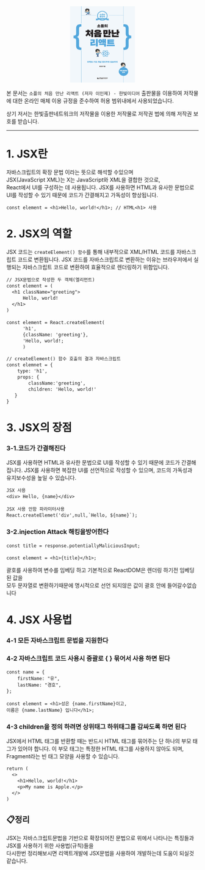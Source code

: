 <center>
<img src=./resources/soaple.jpg
width="170" height="200">
</center>

본 문서는 ``소플의 처음 만난 리액트 (저자 이인제) - 한빛미디어`` 출판물을 이용하여 저작물에 대한 온라인 매체 이용 규정을 준수하여 허용 범위내에서 사용되었습니다.

상기 저서는 한빛출판네트워크의 저작물을 이용한 저작물로 저작권 법에 의해 저작권 보호를 받습니다.

---
# 1. JSX란
자바스크립트의 확장 문법 이라는 뜻으로 해석할 수있으며<br>
JSX(JavaScript XML)는 X는 JavaScript와 XML을 결합한 것으로,<br> React에서 UI를 구성하는 데 사용됩니다. 
JSX를 사용하면 HTML과 유사한 문법으로 UI를 작성할 수 있기 때문에 코드가 간결해지고 가독성이 향상됩니다.
```
const element = <h1>Hello, world!</h1>; // HTML<h1> 사용
```

# 2. JSX의 역할
JSX 코드는 `createElement() 함수`를 통해 내부적으로 XML/HTML 코드를 자바스크립트 코드로 변환됩니다. 
JSX 코드를 자바스크립트로 변환하는 이유는 브라우저에서 실행되는 자바스크립트 코드로 변환하여 효율적으로 렌더링하기 위함입니다.
```
// JSX문법으로 작성한 두 객체(엘리먼트)
const element = (
  <h1 className="greeting">
      Hello, world!
  </h1>
)  

const element = React.createElement(
      'h1',
      {className: 'greeting'},
      'Hello, world!;
      )
```

```
// createElement() 함수 호출의 결과 자바스크립트 
const elemnet = {
    type: 'h1',
    props: {
        className:'greeting',
        children: 'Hello, world!'
   }
}   
```
# 3. JSX의 장점
### 3-1.코드가 간결해진다
JSX를 사용하면 HTML과 유사한 문법으로 UI를 작성할 수 있기 때문에 코드가 간결해집니다. 
JSX를 사용하면 복잡한 UI를 선언적으로 작성할 수 있으며, 코드의 가독성과 유지보수성을 높일 수 있습니다.
```
JSX 사용
<div> Hello, {name}</div>

JSX 사용 안함 파라미터사용
React.createElemet('div',null,`Hello, ${name}`);
```

### 3-2.injection Attack 해킹을방어한다
```
const title = response.potentiallyMaliciousInput;

const element = <h1>{title}</h1>;
```
괄호를 사용하여 변수를 임베딩 하고 기본적으로 ReactDOM은 렌더링 하기전 임베딩된 값을<br> 
모두 문자열로 변환하기때문에 명시적으로 선언 되지않은 값이 괄호 안에 들어갈수없습니다 

# 4. JSX 사용법 
### 4-1 모든 자바스크립트 문법을 지원한다
### 4-2 자바스크립트 코드 사용시 중괄로 { } 묶어서 사용 하면 된다
```
const name = {
    firstName: "유",
    lastName: "경호",
};

const element = <h1>성은 {name.firstName}이고,
이름은 {name.lastName} 입니다</h1>;
```
### 4-3 children을 정의 하려면 상위태그 하위태그를 감싸도록 하면 된다
JSX에서 HTML 태그를 반환할 때는 반드시 HTML 태그를 묶어주는 단 하나의 부모 태그가 있어야 합니다. 
이 부모 태그는 특정한 HTML 태그를 사용하지 않아도 되며, Fragment라는 빈 태그 모양을 사용할 수 있습니다.
```
return (
  <>
    <h1>Hello, world!</h1>
    <p>My name is Apple.</p>
  </>
)
```
## 📋정리
JSX는 자바스크립트문법을 기반으로 확장되어진 문법으로 위에서 나타나는 특징들과 JSX를 사용하기 위한 사용법(규칙)들을 <br>
다시한번 정리해보시면 리액트개발에 JSX문법을 사용하여 개발하는데 도움이 되실것 같습니다.

